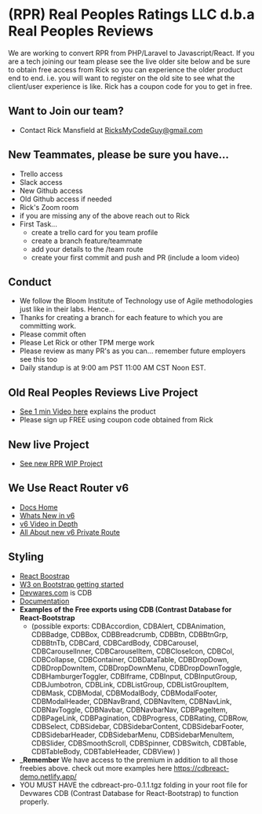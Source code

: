 # (RPR) Real Peoples Ratings LLC d.b.a Real Peoples Reviews

We are working to convert RPR from PHP/Laravel to Javascript/React. If you are a tech joining our team please see the live older site below and be sure to obtain free access from Rick so you can experience the older product end to end. i.e. you will want to register on the old site to see what the client/user experience is like. Rick has a coupon code for you to get in free.

## Want to Join our team?

- Contact Rick Mansfield at RicksMyCodeGuy@gmail.com

## New Teammates, please be sure you have...

- Trello access
- Slack access
- New Github access
- Old Github access if needed
- Rick's Zoom room
- if you are missing any of the above reach out to Rick
- First Task...
  - create a trello card for you team profile
  - create a branch feature/teammate<yourname>
  - add your details to the /team route
  - create your first commit and push and PR (include a loom video)

## Conduct

- We follow the Bloom Institute of Technology use of Agile methodologies just like in their labs. Hence...
- Thanks for creating a branch for each feature to which you are committing work.
- Please commit often
- Please Let Rick or other TPM merge work
- Please review as many PR's as you can... remember future employers see this too
- Daily standup is at 9:00 am PST 11:00 AM CST Noon EST.

## Old Real Peoples Reviews Live Project

- [See 1 min Video here](https://realpeoplesreviews.com/) explains the product
- Please sign up FREE using coupon code obtained from Rick

## New live Project

- [See new RPR WIP Project](https://frontend-rho-seven.vercel.app/)

## We Use React Router v6

- [Docs Home](https://reactrouter.com/docs/en/v6/getting-started/concepts)
- [Whats New in v6](https://ankitkarnak.hashnode.dev/whats-new-in-react-router-v6-an-introductory-guide)
- [v6 Video in Depth](https://www.youtube.com/watch?v=0cSVuySEB0A)
- [All About new v6 Private Route](https://dev.to/iamandrewluca/private-route-in-react-router-v6-lg5)

## Styling 
- [React Boostrap](https://react-bootstrap.github.io/getting-started/introduction/)
- [W3 on Bootstrap getting started](https://www.w3schools.com/bootstrap/bootstrap_get_started.asp)
- [Devwares.com](https://www.devwares.com/) is CDB
- [Documentation](https://www.devwares.com/docs/contrast/react/index)
- __Examples of the Free exports using CDB (Contrast Database for React-Bootstrap__
  - (possible exports: CDBAccordion, CDBAlert, CDBAnimation, CDBBadge, CDBBox, CDBBreadcrumb, CDBBtn, CDBBtnGrp, CDBBtnTb, CDBCard, CDBCardBody, CDBCarousel, CDBCarouselInner, CDBCarouselItem, CDBCloseIcon, CDBCol, CDBCollapse, CDBContainer, CDBDataTable, CDBDropDown, CDBDropDownItem, CDBDropDownMenu, CDBDropDownToggle, CDBHamburgerToggler, CDBIframe, CDBInput, CDBInputGroup, CDBJumbotron, CDBLink, CDBListGroup, CDBListGroupItem, CDBMask, CDBModal, CDBModalBody, CDBModalFooter, CDBModalHeader, CDBNavBrand, CDBNavItem, CDBNavLink, CDBNavToggle, CDBNavbar, CDBNavbarNav, CDBPageItem, CDBPageLink, CDBPagination, CDBProgress, CDBRating, CDBRow, CDBSelect, CDBSidebar, CDBSidebarContent, CDBSidebarFooter, CDBSidebarHeader, CDBSidebarMenu, CDBSidebarMenuItem, CDBSlider, CDBSmoothScroll, CDBSpinner, CDBSwitch, CDBTable, CDBTableBody, CDBTableHeader, CDBView)
)
- ___Remember__ We have access to the premium in addition to all those freebies above. check out more examples here https://cdbreact-demo.netlify.app/
- YOU MUST HAVE the cdbreact-pro-0.1.1.tgz folding in your root file for Devwares CDB (Contrast Database for React-Bootstrap) to function properly. 